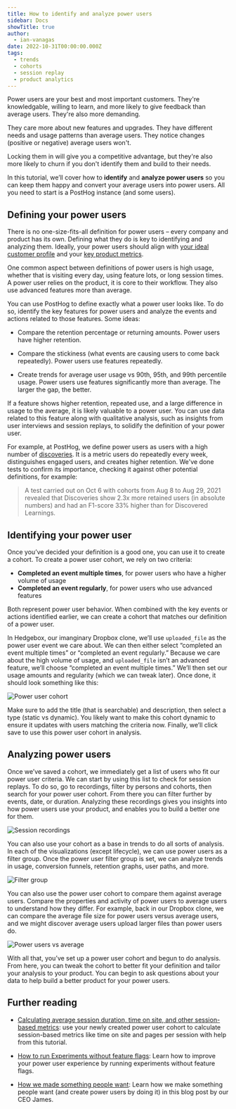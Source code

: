 ```yaml
---
title: How to identify and analyze power users
sidebar: Docs
showTitle: true
author:
  - ian-vanagas
date: 2022-10-31T00:00:00.000Z
tags:
  - trends
  - cohorts
  - session replay
  - product analytics
---
```


Power users are your best and most important customers. They're knowledgable, willing to learn, and more likely to give feedback than average users. They're also more demanding.

They care more about new features and upgrades. They have different needs and usage patterns than average users. They notice changes (positive or negative) average users won't. 

Locking them in will give you a competitive advantage, but they're also more likely to churn if you don't identify them and build to their needs.

In this tutorial, we’ll cover how to **identify** and **analyze power users** so you can keep them happy and convert your average users into power users. All you need to start is a PostHog instance (and some users).

## Defining your power users

There is no one-size-fits-all definition for power users – every company and product has its own. Defining what they do is key to identifying and analyzing them. Ideally, your power users should align with [your ideal customer profile](/newsletter/ideal-customer-profile-framework) and your [key product metrics](/blog/b2b-saas-product-metrics).

One common aspect between definitions of power users is high usage, whether that is visiting every day, using feature lots, or long session times. A power user relies on the product, it is core to their workflow. They also use advanced features more than average.

You can use PostHog to define exactly what a power user looks like. To do so, identify the key features for power users and analyze the events and actions related to those features. Some ideas:

- Compare the retention percentage or returning amounts. Power users have higher retention.

- Compare the stickiness (what events are causing users to come back repeatedly). Power users use features repeatedly.

- Create trends for average user usage vs 90th, 95th, and 99th percentile usage. Power users use features significantly more than average. The larger the gap, the better.

If a feature shows higher retention, repeated use, and a large difference in usage to the average, it is likely valuable to a power user. You can use data related to this feature along with qualitative analysis, such as insights from user interviews and session replays, to solidify the definition of your power user.

For example, at PostHog, we define power users as users with a high number of [discoveries](/handbook/product/metrics). It is a metric users do repeatedly every week, distinguishes engaged users, and creates higher retention. We've done tests to confirm its importance, checking it against other potential definitions, for example:

> A test carried out on Oct 6 with cohorts from Aug 8 to Aug 29, 2021 revealed that Discoveries show 2.3x more retained users (in absolute numbers) and had an F1-score 33% higher than for Discovered Learnings.

## Identifying your power user

Once you’ve decided your definition is a good one, you can use it to create a cohort. To create a power user cohort, we rely on two criteria:

- **Completed an event multiple times**, for power users who have a higher volume of usage
- **Completed an event regularly**, for power users who use advanced features

Both represent power user behavior. When combined with the key events or actions identified earlier, we can create a cohort that matches our definition of a power user.

In Hedgebox, our imanginary Dropbox clone, we’ll use `uploaded_file` as the power user event we care about. We can then either select “completed an event multiple times” or “completed an event regularly.” Because we care about the high volume of usage, and `uploaded_file` isn’t an advanced feature, we’ll choose “completed an event multiple times.” We’ll then set our usage amounts and regularity (which we can tweak later). Once done, it should look something like this:

![Power user cohort](https://res.cloudinary.com/dmukukwp6/image/upload/v1710055416/posthog.com/contents/images/tutorials/power-users/cohort.png)

Make sure to add the title (that is searchable) and description, then select a type (static vs dynamic). You likely want to make this cohort dynamic to ensure it updates with users matching the criteria now. Finally, we’ll click save to use this power user cohort in analysis.

## Analyzing power users

Once we’ve saved a cohort, we immediately get a list of users who fit our power user criteria. We can start by using this list to check for session replays. To do so, go to recordings, filter by persons and cohorts, then search for your power user cohort. From there you can filter further by events, date, or duration. Analyzing these recordings gives you insights into how power users use your product, and enables you to build a better one for them.

![Session recordings](https://res.cloudinary.com/dmukukwp6/image/upload/v1710055416/posthog.com/contents/images/tutorials/power-users/recordings.png)

You can also use your cohort as a base in trends to do all sorts of analysis. In each of the visualizations (except lifecycle), we can use power users as a filter group. Once the power user filter group is set, we can analyze trends in usage, conversion funnels, retention graphs, user paths, and more.

![Filter group](https://res.cloudinary.com/dmukukwp6/image/upload/v1710055416/posthog.com/contents/images/tutorials/power-users/filter-group.png)

You can also use the power user cohort to compare them against average users. Compare the properties and activity of power users to average users to understand how they differ. For example, back in our Dropbox clone, we can compare the average file size for power users versus average users, and we might discover average users upload larger files than power users do.

![Power users vs average](https://res.cloudinary.com/dmukukwp6/image/upload/v1710055416/posthog.com/contents/images/tutorials/power-users/average-comparison.png)

With all that, you’ve set up a power user cohort and begun to do analysis. From here, you can tweak the cohort to better fit your definition and tailor your analysis to your product. You can begin to ask questions about your data to help build a better product for your power users.

## Further reading

- [Calculating average session duration, time on site, and other session-based metrics](/tutorials/session-metrics): use your newly created power user cohort to calculate session-based metrics like time on site and pages per session with help from this tutorial.

- [How to run Experiments without feature flags](/docs/experiments/running-experiments-without-feature-flags): Learn how to improve your power user experience by running experiments without feature flags.

- [How we made something people want](/blog/making-something-people-want): Learn how we make something people want (and create power users by doing it) in this blog post by our CEO James.
